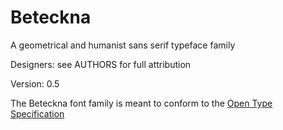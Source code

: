 Beteckna
========

A geometrical and humanist sans serif typeface family

Designers: see AUTHORS for full attribution

Version: 0.5

The Beteckna font family is meant to conform to the [Open Type Specification](http://www.microsoft.com/typography/otspec/)
